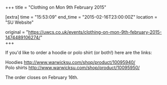 +++
title = "Clothing on Mon 9th February 2015"

[extra]
time = "15:53:09"
end_time = "2015-02-16T23:00:00Z"
location = "SU Website"

original = "https://uwcs.co.uk/events/clothing-on-mon-9th-february-2015-1474489106274/"    
+++

If you'd like to order a hoodie or polo shirt (or both\!) here are the links:

Hoodies <http://www.warwicksu.com/shop/product/10095940/>  
Polo shirts <http://www.warwicksu.com/shop/product/10095950/>

The order closes on February 16th.

